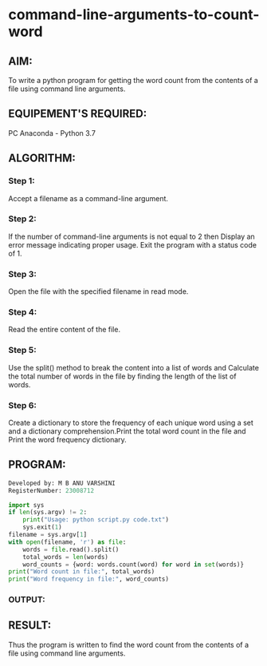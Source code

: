# command-line-arguments-to-count-word
## AIM:
To write a python program for getting the word count from the contents of a file using command line arguments.
## EQUIPEMENT'S REQUIRED: 
PC
Anaconda - Python 3.7
## ALGORITHM: 
### Step 1:
Accept a filename as a command-line argument.
### Step 2: 
If the number of command-line arguments is not equal to 2 then Display an error message indicating proper usage. Exit the program with a status code of 1.
### Step 3: 
Open the file with the specified filename in read mode.
### Step 4:  
Read the entire content of the file.
### Step 5: 
Use the split() method to break the content into a list of words and Calculate the total number of words in the file by finding the length of the list of words.
### Step 6: 
Create a dictionary to store the frequency of each unique word using a set and a dictionary comprehension.Print the total word count in the file and Print the word frequency dictionary.

## PROGRAM:
```python
Developed by: M B ANU VARSHINI
RegisterNumber: 23008712 

import sys
if len(sys.argv) != 2:
    print("Usage: python script.py code.txt")
    sys.exit(1)
filename = sys.argv[1]
with open(filename, 'r') as file:
    words = file.read().split()
    total_words = len(words)
    word_counts = {word: words.count(word) for word in set(words)}
print("Word count in file:", total_words)
print("Word frequency in file:", word_counts)
```
### OUTPUT:



## RESULT:
Thus the program is written to find the word count from the contents of a file using command line arguments.
